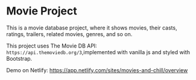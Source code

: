 # Movie Project
This is a movie database project, where it shows movies, their casts, ratings, trailers, related movies, genres, and so on.

This project uses The Movie DB API: `https://api.themoviedb.org/3`,implemented with vanilla js and styled with Bootstrap. 

Demo on Netlify: https://app.netlify.com/sites/movies-and-chill/overview 
